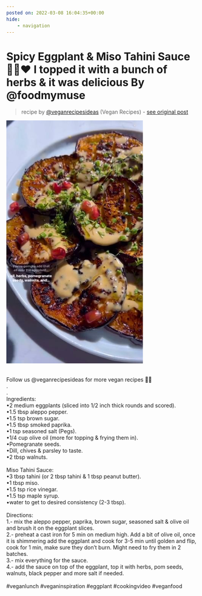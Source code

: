 ```yaml
---
posted on: 2022-03-08 16:04:35+00:00
hide:
    - navigation
---
```


# Spicy Eggplant & Miso Tahini Sauce 👌🏻❤️ I topped it with a bunch of herbs & it was delicious By @foodmymuse 

> recipe by [@veganrecipesideas](https://www.instagram.com/veganrecipesideas/) 
(Vegan Recipes) - [see original post](https://instagram.com/p/Ca2UkprJjRT)

![](../img/veganrecipesideas_08-03-2022_1603.png)

\
Follow us @veganrecipesideas for more vegan recipes 💚🌱\
.\
.\
Ingredients:\
•2 medium eggplants (sliced into 1/2 inch thick rounds and scored).\
•1.5 tbsp aleppo pepper.\
•1.5 tsp brown sugar.\
•1.5 tbsp smoked paprika.\
•1 tsp seasoned salt (Pegs).\
•1/4 cup olive oil (more for topping & frying them in).\
•Pomegranate seeds.\
•Dill, chives & parsley to taste.\
•2 tbsp walnuts.\
\
Miso Tahini Sauce:\
•3 tbsp tahini (or 2 tbsp tahini & 1 tbsp peanut butter).\
•1 tbsp miso.\
•1.5 tsp rice vinegar.\
•1.5 tsp maple syrup.\
•water to get to desired consistency (2-3 tbsp).\
\
Directions:\
1.- mix the aleppo pepper, paprika, brown sugar, seasoned salt & olive oil and brush it on the eggplant slices.\
2.- preheat a cast iron for 5 min on medium high. Add a bit of olive oil, once it is shimmering add the eggplant and cook for 3-5 min until golden and flip, cook for 1 min, make sure they don’t burn. Might need to fry them in 2 batches.\
3.- mix everything for the sauce.\
4.- add the sauce on top of the eggplant, top it with herbs, pom seeds, walnuts, black pepper and more salt if needed.\
\
\#veganlunch \#veganinspiration \#eggplant \#cookingvideo \#veganfood 
